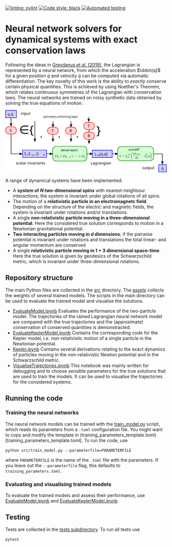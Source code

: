 [![linting: pylint](https://img.shields.io/badge/linting-pylint-yellowgreen)](https://github.com/PyCQA/pylint)
[![Code style: black](https://img.shields.io/badge/code%20style-black-000000.svg)](https://github.com/psf/black)
[![Automated testing](https://github.com/eikehmueller/mlconservation_code/actions/workflows/python-app.yml/badge.svg)](https://github.com/eikehmueller/mlconservation_code/actions/workflows/python-app.yml)

# Neural network solvers for dynamical systems with exact conservation laws
Following the ideas in [Greydanus et al. (2019)](https://arxiv.org/abs/1906.01563), the Lagrangian is represented by a neural network, from which the acceleration $\ddot{q}$ for a given position $q$ and velocity $\dot{q}$ can be computed via automatic differentiation. The key novelty of this work is the ability to *exactly* conserve certain physical quantities. This is achieved by using Noether's Theorem, which relates continuous symmetries of the Lagrangian with conservation laws. The neural networks are trained on noisy synthetic data obtained by solving the true equations of motion.

![Neural network architecture](figures/network_architecture.svg)

A range of dynamical systems have been implemented:
* A **system of $N$ two-dimensional spins** with nearest-neighbour interactions; the system is invariant under global rotations of all spins.
* The motion of a **relativistic particle in an electromagnetc field**. Depending on the structure of the electric and magnetic fields, the system is invariant under rotations and/or translations.
* A single **non-relativistic particle moving in a three-dimensional potential**. Here the considered true solution corresponds to motion in a Newtonian gravitational potential.
* **Two interacting particles moving in $d$ dimensions**; if the pairwise potential is invariant under rotations and translations the total linear- and angular momentum are conserved
* A single **relativistic particle moving in $1+3$ dimensional space-time**. Here the true solution is given by geodesics of the Schwarzschild metric, which is invariant under three-dimensional rotations.

## Repository structure
The main Python files are collected in the [src](./src) directory. The [assets](./directory) collects the weights of several trained models. The scripts in the main directory can be used to evaluate the trained model and visualise the solutions.
* [EvaluateModel.ipynb](EvaluateModel.ipynb) Evaluates the performance of the two-particle model. The trajectories of the rained Lagrangian neural network model are compared with the true trajectories and the (approximate) conservation of conserved quantities is demonstracted.
* [EvaluateKeplerModel.ipynb](EvaluateKeplerModel.ipynb) Contains the corresponding code for the Kepler model, i.e. non-relativistic motion of a single particle in the Newtonian potential.
* [Kepler.ipynb](Kepler.ipynb) Contains several derivations relating to the exact dynamics of particles moving in the non-relativistic Newton potential and in the Schwarzschild metric.
* [VisualiseTrajectories.ipynb](VisualiseTrajectories.ipynb) This notebook was mainly written for debugging and to choose sensible parameters for the true solutions that are used to train the models. It can be used to visualise the trajectories for the considered systems.

## Running the code
### Training the neural networks
The neural network models can be trained with the [train_model.py](src/train_model.py) script, which reads its parameters from a `.toml` configuration file. You might want to copy and modify the template in (training_parameters_template.toml)[training_parameters_template.toml]. To run the code, use

```
python src/train_model.py --parameterfile=PARAMETERFILE
```

where `PARAMETERFILE` is the name of the `.toml` file with the parameters. If you leave out the `--parameterfile` flag, this defaults to `training_parameters.toml`.

### Evaluating and visualising trained models
To evaluate the trained models and assess their performance, use [EvaluateModel.ipynb](EvaluateModel.ipynb) and [EvaluateKeplerModel.ipynb](EvaluateKeplerModel.ipynb)

## Testing
Tests are collected in the [tests subdirectory](tests). To run all tests use

```
pytest
```


